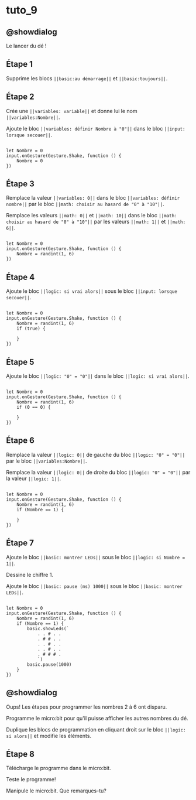 # tuto_9

## @showdialog

Le lancer du dé !

## Étape 1

Supprime les blocs ``||basic:au démarrage||`` et ``||basic:toujours||``.

## Étape 2

Crée une ``||variables: variable||`` et donne lui le nom ``||variables:Nombre||``.

Ajoute le bloc ``||variables: définir Nombre à "0"||`` dans le bloc ``||input: lorsque secouer||``.

```blocks

let Nombre = 0
input.onGesture(Gesture.Shake, function () {
    Nombre = 0
})

```

## Étape 3

Remplace la valeur ``||variables: 0||`` dans le bloc ``||variables: définir nombre||`` par le bloc ``||math: choisir au hasard de "0" à "10"||``.

Remplace les valeurs ``||math: 0||`` et ``||math: 10||`` dans le bloc ``||math: choisir au hasard de "0" à "10"||`` par les valeurs ``||math: 1||`` et ``||math: 6||``.

```blocks

let Nombre = 0
input.onGesture(Gesture.Shake, function () {
    Nombre = randint(1, 6)
})

```

## Étape 4

Ajoute le bloc ``||logic: si vrai alors||`` sous le bloc ``||input: lorsque secouer||``.

```blocks

let Nombre = 0
input.onGesture(Gesture.Shake, function () {
    Nombre = randint(1, 6)
    if (true) {
        
    }
})

```

## Étape 5

Ajoute le bloc ``||logic: "0" = "0"||`` dans le bloc ``||logic: si vrai alors||``.

```blocks

let Nombre = 0
input.onGesture(Gesture.Shake, function () {
    Nombre = randint(1, 6)
    if (0 == 0) {
        
    }
})

```

## Étape 6

Remplace la valeur ``||logic: 0||`` de gauche du bloc ``||logic: "0" = "0"||`` par le bloc ``||variables:Nombre||``.

Remplace la valeur ``||logic: 0||`` de droite du bloc ``||logic: "0" = "0"||`` par la valeur ``||logic: 1||``.

```blocks

let Nombre = 0
input.onGesture(Gesture.Shake, function () {
    Nombre = randint(1, 6)
    if (Nombre == 1) {
        
    }
})

```

## Étape 7

Ajoute le bloc ``||basic: montrer LEDs||`` sous le bloc ``||logic: si Nombre = 1||``.

Dessine le chiffre 1.

Ajoute le bloc ``||basic: pause (ms) 1000||`` sous le bloc ``||basic: montrer LEDs||``.

```blocks

let Nombre = 0
input.onGesture(Gesture.Shake, function () {
    Nombre = randint(1, 6)
    if (Nombre == 1) {
        basic.showLeds(`
            . . # . .
            . # # . .
            . . # . .
            . . # . .
            . # # # .
            `)
        basic.pause(1000)
    }
})

```

## @showdialog

Oups! Les étapes pour programmer les nombres 2 à 6 ont disparu.

Programme le micro:bit pour qu'il puisse afficher les autres nombres du dé.

Duplique les blocs de programmation en cliquant droit sur le bloc ``||logic: si alors||`` et modifie les éléments.

## Étape 8

Télécharge le programme dans le micro:bit.

Teste le programme!

Manipule le micro:bit. Que remarques-tu?


